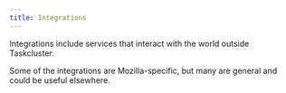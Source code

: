 ```yaml
---
title: Integrations
---
```


Integrations include services that interact with the world outside Taskcluster.

Some of the integrations are Mozilla-specific, but many are general and could
be useful elsewhere.
